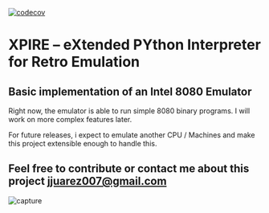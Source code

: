 [![codecov](https://codecov.io/gh/JorgeJuarezM/xpire/graph/badge.svg?token=ZL54DIVD0M)](https://codecov.io/gh/JorgeJuarezM/xpire)

# XPIRE – eXtended PYthon Interpreter for Retro Emulation

## Basic implementation of an Intel 8080 Emulator

Right now, the emulator is able to run simple 8080 binary programs. I will work on more complex features later.

For future releases, i expect to emulate another CPU / Machines and make this project extensible enough to handle this.

## Feel free to contribute or contact me about this project jjuarez007@gmail.com

![capture](https://github.com/user-attachments/assets/94029405-b52b-4fc6-9f11-d306d83e6898)
